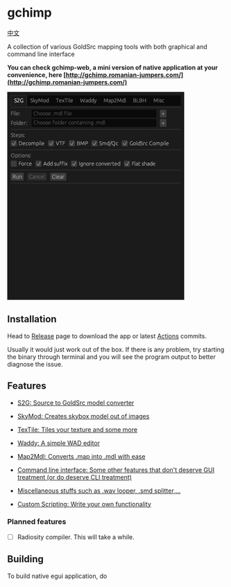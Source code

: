 # gchimp

[中文](./README_ZH.md)

A collection of various GoldSrc mapping tools with both graphical and command line interface

**You can check gchimp-web, a mini version of native application at your convenience, here [http://gchimp.romanian-jumpers.com/](http://gchimp.romanian-jumpers.com/)**

![default](./docs/gchimp.gif)

## Installation

Head to [Release](https://github.com/khanghugo/gchimp/releases) page to download the app or latest [Actions](https://github.com/khanghugo/gchimp/actions) commits.

Usually it would just work out of the box. If there is any problem, try starting the binary through terminal and you will see the program output to better diagnose the issue.

## Features

- [S2G: Source to GoldSrc model converter](https://github.com/khanghugo/gchimp/wiki/S2G)

- [SkyMod: Creates skybox model out of images](https://github.com/khanghugo/gchimp/wiki/SkyMod)

- [TexTile: Tiles your texture and some more](https://github.com/khanghugo/gchimp/wiki/TexTile)

- [Waddy: A simple WAD editor](https://github.com/khanghugo/gchimp/wiki/Waddy)

- [Map2Mdl: Converts .map into .mdl with ease](https://github.com/khanghugo/gchimp/wiki/Map2Mdl)

- [Command line interface: Some other features that don't deserve GUI treatment (or do deserve CLI treatment)](https://github.com/khanghugo/gchimp/wiki/Command%E2%80%90line-interface)

- [Miscellaneous stuffs such as .wav looper, .smd splitter,...](https://github.com/khanghugo/gchimp/wiki/Misc)

- [Custom Scripting: Write your own functionality](https://github.com/khanghugo/gchimp/wiki/Custom-Scripting)

### Planned features

- [ ] Radiosity compiler. This will take a while.

## Building

To build native egui application, do
